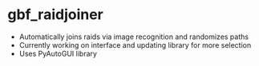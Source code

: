 # gbf_raidjoiner
- Automatically joins raids via image recognition and randomizes paths
- Currently working on interface and updating library for more selection
- Uses PyAutoGUI library
